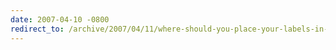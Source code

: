 ```yaml
---
date: 2007-04-10 -0800
redirect_to: /archive/2007/04/11/where-should-you-place-your-labels-in-your-form.aspx/
---
```

